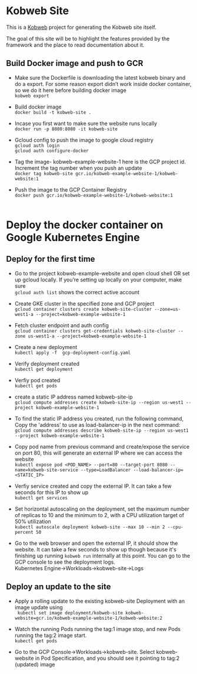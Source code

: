 # Kobweb Site

This is a [Kobweb](https://github.com/varabyte/kobweb) project for generating the Kobweb site itself.

The goal of this site will be to highlight the features provided by the framework and the place to read documentation
about it.

## **Build Docker image and push to GCR**

- Make sure the Dockerfile is downloading the latest kobweb binary and do a export.
  For some reason export didn’t work inside docker container, so we do it here before building docker image<br />
  ```kobweb export```

- Build docker image<br />
  ```docker build -t kobweb-site .```

- Incase you first want to make sure the website runs locally<br />
  ```docker run -p 8080:8080 -it kobweb-site```

- Gcloud config to push the image to google cloud registry<br />
  ```gcloud auth login``` <br />
  ```gcloud auth configure-docker```

- Tag the image- kobweb-example-website-1 here is the GCP project id. Increment the tag number when you push an update<br />
  ```docker tag kobweb-site gcr.io/kobweb-example-website-1/kobweb-website:1```

- Push the image to the GCP Container Registry<br />
  ```docker push gcr.io/kobweb-example-website-1/kobweb-website:1``` <br /><br />

# Deploy the docker container on Google Kubernetes Engine
## Deploy for the first time
- Go to the project kobweb-example-website and open cloud shell OR
  set up gcloud locally. If you’re setting up locally on your computer, make sure <br />
  ```gcloud auth list``` shows the correct active account

- Create GKE cluster in the specified zone and GCP project<br />
  ```gcloud container clusters create kobweb-site-cluster --zone=us-west1-a --project=kobweb-example-website-1```

- Fetch cluster endpoint and auth config<br />
  ```gcloud container clusters get-credentials kobweb-site-cluster --zone us-west1-a --project=kobweb-example-website-1```

- Create a new deployment<br />
  ```kubectl apply -f  gcp-deployment-config.yaml```

- Verify deployment created<br />
  ```kubectl get deployment```

- Verfiy pod created<br />
  ```kubectl get pods```

- create a static IP address named kobweb-site-ip<br />
    ```gcloud compute addresses create kobweb-site-ip --region us-west1 --project kobweb-example-website-1```

- To find the static IP address you created, run the following command, Copy the 'address' to use as load-balancer-ip in the next command:<br />
  ```gcloud compute addresses describe kobweb-site-ip --region us-west1 --project kobweb-example-website-1```

- Copy pod name from previous command and create/expose the service on port 80, this will generate an external IP where we can access the website<br />
  ```kubectl expose pod <POD_NAME> --port=80 --target-port 8080 --name=kobweb-site-service --type=LoadBalancer --load-balancer-ip=<STATIC_IP>```

- Verfiy service created and copy the external IP. It can take a few seconds for this IP to show up<br />
  ```kubectl get services```

- Set horizontal autoscaling on the deployment, set the maximum number of replicas to 10 and the minimum to 2, with a CPU utilization target of 50% utilization<br />
  ```kubectl autoscale deployment kobweb-site --max 10 --min 2 --cpu-percent 50```

- Go to the web browser and open the external IP, it should show the website. It can take a few seconds to show up though because it's finishing up running ```kobweb run``` internally at this point. You can go to the GCP console to see the deployment logs.<br />
  Kubernetes Engine->Workloads->kobweb-site->Logs

## Deploy an update to the site

- Apply a rolling update to the existing kobweb-site Deployment with an image update using<br />
  ``` kubectl set image deployment/kobweb-site kobweb-website=gcr.io/kobweb-example-website-1/kobweb-website:2```

- Watch the running Pods running the tag:1 image stop, and new Pods running the tag:2 image start.<br />
  ```kubectl get pods```

- Go to the GCP Console->Workloads->kobweb-site. Select kobweb-website in Pod Specification, and you should see it pointing to tag:2 (updated) image